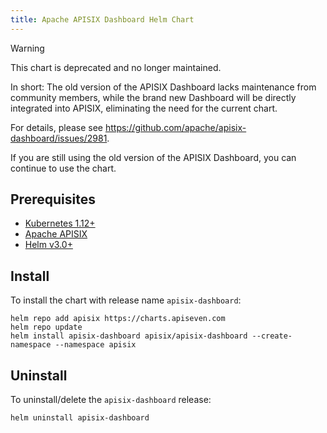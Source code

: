 ```yaml
---
title: Apache APISIX Dashboard Helm Chart
---
```


<!--
#
# Licensed to the Apache Software Foundation (ASF) under one or more
# contributor license agreements.  See the NOTICE file distributed with
# this work for additional information regarding copyright ownership.
# The ASF licenses this file to You under the Apache License, Version 2.0
# (the "License"); you may not use this file except in compliance with
# the License.  You may obtain a copy of the License at
#
#     http://www.apache.org/licenses/LICENSE-2.0
#
# Unless required by applicable law or agreed to in writing, software
# distributed under the License is distributed on an "AS IS" BASIS,
# WITHOUT WARRANTIES OR CONDITIONS OF ANY KIND, either express or implied.
# See the License for the specific language governing permissions and
# limitations under the License.
#
-->

> [!WARNING]
> This chart is deprecated and no longer maintained.
>
> In short:
> The old version of the APISIX Dashboard lacks maintenance from community members,
> while the brand new Dashboard will be directly integrated into APISIX,
> eliminating the need for the current chart.
>
> For details, please see <https://github.com/apache/apisix-dashboard/issues/2981>.
>
> If you are still using the old version of the APISIX Dashboard,
> you can continue to use the chart.

## Prerequisites

- [Kubernetes 1.12+](https://kubernetes.io/docs/setup/)
- [Apache APISIX](https://apisix.apache.org/docs/apisix/installation-guide/)
- [Helm v3.0+](https://helm.sh/docs/intro/quickstart/#install-helm)

## Install

To install the chart with release name `apisix-dashboard`:

```shell
helm repo add apisix https://charts.apiseven.com
helm repo update
helm install apisix-dashboard apisix/apisix-dashboard --create-namespace --namespace apisix
```

## Uninstall

To uninstall/delete the `apisix-dashboard` release:

```shell
helm uninstall apisix-dashboard
```
